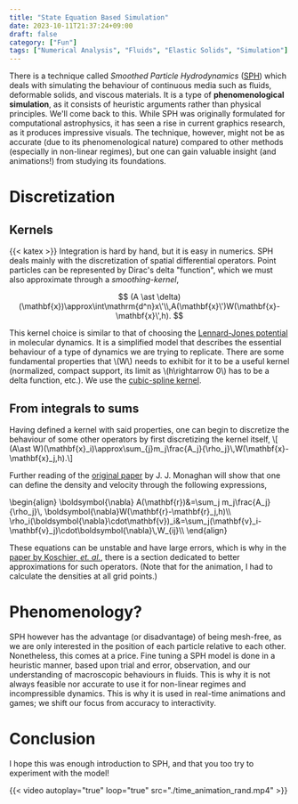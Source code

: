 ```yaml
---
title: "State Equation Based Simulation"
date: 2023-10-11T21:37:24+09:00
draft: false
category: ["Fun"]
tags: ["Numerical Analysis", "Fluids", "Elastic Solids", "Simulation"]
---
```



There is a technique called *Smoothed Particle Hydrodynamics* ([SPH](https://arxiv.org/abs/2009.06944)) which deals with simulating the behaviour of continuous media such as fluids, deformable solids, and viscous materials. It is a type of **phenomenological simulation**, as it consists of heuristic arguments rather than physical principles. We'll come back to this. While SPH was originally formulated for computational astrophysics, it has seen a rise in current graphics research, as it produces impressive visuals. The technique, however, might not be as accurate (due to its phenomenological nature) compared to other methods (especially in non-linear regimes), but one can gain valuable insight (and animations!) from studying its foundations.

# Discretization
## Kernels

{{< katex >}}
Integration is hard by hand, but it is easy in numerics. SPH deals mainly with the discretization of spatial differential operators. Point particles can be represented by Dirac's delta "function", which we must also approximate through a *smoothing-kernel*,

$$
(A \ast \delta)(\mathbf{x})\approx\int\mathrm{d^n}x\'\\,A(\mathbf{x}\')W(\mathbf{x}-\mathbf{x}\',h).
$$

This kernel choice is similar to that of choosing the [Lennard-Jones potential](https://en.wikipedia.org/wiki/Lennard-Jones_potential) in molecular dynamics. It is a simplified model that describes the essential behaviour of a type of dynamics we are trying to replicate. There are some fundamental properties that \\(W\\) needs to exhibit for it to be a useful kernel (normalized, compact support, its limit as \\(h\rightarrow 0\\) has to be a delta function, etc.). We use the [cubic-spline kernel](https://ui.adsabs.harvard.edu/abs/1992ARA%26A..30..543M/abstract).

## From integrals to sums
Having defined a kernel with said properties, one can begin to discretize the behaviour of some other operators by first discretizing the kernel itself,
\\[ (A\ast W)(\mathbf{x}_i)\approx\sum\_{j}m_j\frac{A_j}{\rho_j}\\,W(\mathbf{x}-\mathbf{x}_j,h).\\]

Further reading of the [original paper](https://ui.adsabs.harvard.edu/abs/1992ARA&A..30..543M/abstract) by J. J. Monaghan will show that one can define the density and velocity through the following expressions,

\\begin{align}
\boldsymbol{\nabla} A(\mathbf{r})&=\sum\_j m\_j\frac{A_j}{\rho_j}\\, \boldsymbol{\nabla}W(\mathbf{r}-\mathbf{r}_j,h)\\\\
\rho\_i(\boldsymbol{\nabla}\cdot\mathbf{v})_i&=\sum\_j(\mathbf{v}_i-\mathbf{v}_j)\cdot\boldsymbol{\nabla}\\,W\_{ij}\\\\
\\end{align}

These equations can be unstable and have large errors, which is why in the [paper by Koschier, *et. al.*](https://arxiv.org/abs/2009.06944), there is a section dedicated to better approximations for such operators. (Note that for the animation, I had to calculate the densities at all grid points.)

# Phenomenology?

SPH however has the advantage (or disadvantage) of being mesh-free, as we are only interested in the position of each particle relative to each other. Nonetheless, this comes at a price. Fine tuning a SPH model is done in a heuristic manner, based upon trial and error, observation, and our understanding of macroscopic behaviours in fluids. This is why it is not always feasible nor accurate to use it for non-linear regimes and incompressible dynamics. This is why it is used in real-time animations and games; we shift our focus from accuracy to interactivity.

# Conclusion
I hope this was enough introduction to SPH, and that you too try to experiment with the model!

{{< video autoplay="true" loop="true" src="./time_animation_rand.mp4" >}}
